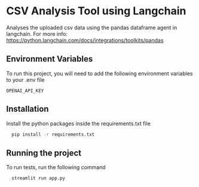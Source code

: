 
# CSV Analysis Tool using Langchain

Analyses the uploaded csv data using the pandas dataframe agent in langchain.
For more info: https://python.langchain.com/docs/integrations/toolkits/pandas


## Environment Variables

To run this project, you will need to add the following environment variables to your .env file

`OPENAI_API_KEY`



## Installation

Install the python packages inside the requirements.txt file

```bash
  pip install -r requirements.txt
```
    
## Running the project

To run tests, run the following command

```bash
  streamlit run app.py
```


